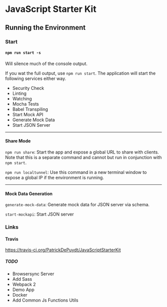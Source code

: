 # JavaScript Starter Kit

## Running the Environment
### Start
#### ```npm run start -s```

Will silence much of the console output. 

If you wat the full output, use `npm run start`. The application  will start the following services either way.

+ Security Check
+ Linting
+ Watching
+ Mocha Tests
+ Babel Transpiling
+ Start Mock API
+ Generate Mock Data
+ Start JSON Server


***
#### Share Mode
`npm run share`: Start the app and expose a global URL to share with clients. Note that this is a separate command and cannot but run in conjunction with `npm start`.

`npm run localtunnel`: Use this command in a new terminal window to expose a global IP if the environment is running.


***
#### Mock Data Generation
`generate-mock-data`: Generate mock data for JSON server via schema.

`start-mockapi`: Start JSON server

### Links
#### Travis
https://travis-ci.org/PatrickDePuydt/JavaScriptStarterKit

##### TODO
+ Browsersync Server
+ Add Sass
+ Webpack 2
+ Demo App
+ Docker
+ Add Common Js Functions Utils
